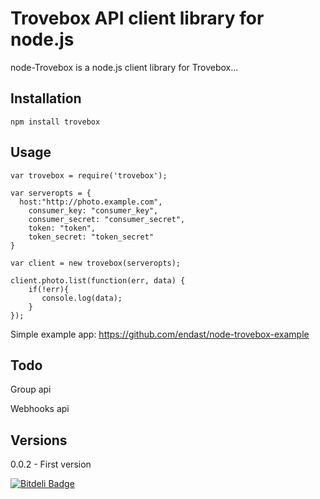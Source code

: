 # Trovebox API client library for node.js

node-Trovebox is a node.js client library for Trovebox...

## Installation

    npm install trovebox 

## Usage

    var trovebox = require('trovebox');

    var serveropts = {
      host:"http://photo.example.com",
        consumer_key: "consumer_key",
        consumer_secret: "consumer_secret",
        token: "token",
        token_secret: "token_secret"
    }

    var client = new trovebox(serveropts);

    client.photo.list(function(err, data) {
        if(!err){
           console.log(data);
        }
    });
    
Simple example app:
https://github.com/endast/node-trovebox-example

## Todo

Group api

Webhooks api

## Versions

0.0.2 - First version


[![Bitdeli Badge](https://d2weczhvl823v0.cloudfront.net/endast/node-trovebox/trend.png)](https://bitdeli.com/free "Bitdeli Badge")

